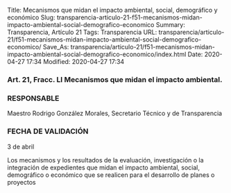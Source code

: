 Title: Mecanismos que midan el impacto ambiental, social, demográfico y económico
Slug: transparencia-articulo-21-f51-mecanismos-midan-impacto-ambiental-social-demografico-economico
Summary: Transparencia, Artículo 21
Tags: Transparencia
URL: transparencia/articulo-21/f51-mecanismos-midan-impacto-ambiental-social-demografico-economico/
Save_As: transparencia/articulo-21/f51-mecanismos-midan-impacto-ambiental-social-demografico-economico/index.html
Date: 2020-04-27 17:34
Modified: 2020-04-27 17:34


### Art. 21, Fracc. LI Mecanismos que midan el impacto ambiental.

### RESPONSABLE

Maestro Rodrigo González Morales, Secretario Técnico y de Transparencia

### FECHA DE VALIDACIÓN

3 de abril

Los mecanismos y los resultados de la evaluación, investigación o la integración de expedientes que midan el impacto ambiental, social, demográfico o económico que se realicen para el desarrollo de planes o proyectos


